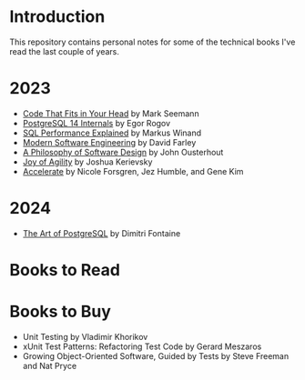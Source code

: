 # Introduction
This repository contains personal notes for some of the technical books I've read the last couple of years.


# 2023
* [Code That Fits in Your Head](2023/CodeThatFitsinYourHead.md) by Mark Seemann
* [PostgreSQL 14 Internals](2023/PostgreSQL14Internals.md) by Egor Rogov
* [SQL Performance Explained](2023/SQLPerformanceExplained.md) by Markus Winand
* [Modern Software Engineering](2023/ModernSoftwareEngineering.md) by David Farley
* [A Philosophy of Software Design](2023/APhilosophyOfSoftwareDesign.md) by John Ousterhout
* [Joy of Agility](2023/JoyOfAgility.md) by Joshua Kerievsky
* [Accelerate](2023/Accelerate.md) by Nicole Forsgren, Jez Humble, and Gene Kim


# 2024
* [The Art of PostgreSQL](2024/TheArtOfPostgreSQL.md) by Dimitri Fontaine

# Books to Read


# Books to Buy
* Unit Testing by Vladimir Khorikov
* xUnit Test Patterns: Refactoring Test Code by Gerard Meszaros
* Growing Object-Oriented Software, Guided by Tests by Steve Freeman and Nat Pryce
